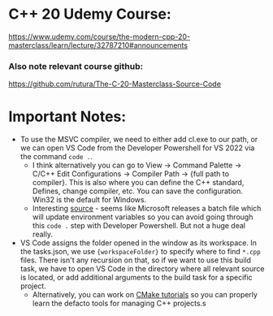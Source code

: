 # C++ 20 Udemy Course:

 https://www.udemy.com/course/the-modern-cpp-20-masterclass/learn/lecture/32787210#announcements

### Also note relevant course github: 

https://github.com/rutura/The-C-20-Masterclass-Source-Code




# Important Notes:

- To use the MSVC compiler, we need to either add cl.exe to our path, or we can open VS Code from the Developer Powershell for VS 2022 via the command `code .`. 
    - I think alternatively you can go to View -> Command Palette -> C/C++ Edit  Configurations -> Compiler Path -> {full path to compiler}. This is also where you can define the C++ standard, Defines, change compiler, etc. You can save the configuration. Win32 is the default for Windows. 
    - Interesting [source](https://stackoverflow.com/questions/50830609/run-cl-exe-from-cmd) - seems like Microsoft releases a batch file which will update environment variables so you can avoid going through this `code .` step with Developer Powershell. But not a huge deal really. 
- VS Code assigns the folder opened in the window as its workspace. In the tasks.json, we use `{workspaceFolder}` to specify where to find `*.cpp` files. There isn't any recursion on that, so if we want to use this build task, we have to open VS Code in the directory where all relevant source is located, or add additional arguments to the build task for a specific project. 
    - Alternatively, you can work on [CMake tutorials](https://cmake.org/cmake/help/latest/guide/tutorial/A%20Basic%20Starting%20Point.html) so you can properly learn the defacto tools for managing C++ projects.s 